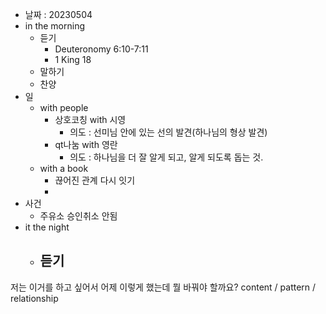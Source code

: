 - 날짜 : 20230504
- in the morning
	- 듣기
		- Deuteronomy 6:10-7:11
		- 1 King 18
	- 말하기
	- 찬양
- 일
	- with people
		- 상호코칭 with 시영
			- 의도 : 선미님 안에 있는 선의 발견(하나님의 형상 발견)
		- qt나눔 with 영란
			- 의도 : 하나님을 더 잘 알게 되고, 알게 되도록 돕는 것.
	- with a book
		- 끊어진 관계 다시 잇기
		- 
- 사건
	- 주유소 승인취소 안됨
- it the night
	- 듣기
		- 






저는 이거를 하고 싶어서 어제 이렇게 했는데 뭘 바꿔야 할까요?
content / pattern / relationship